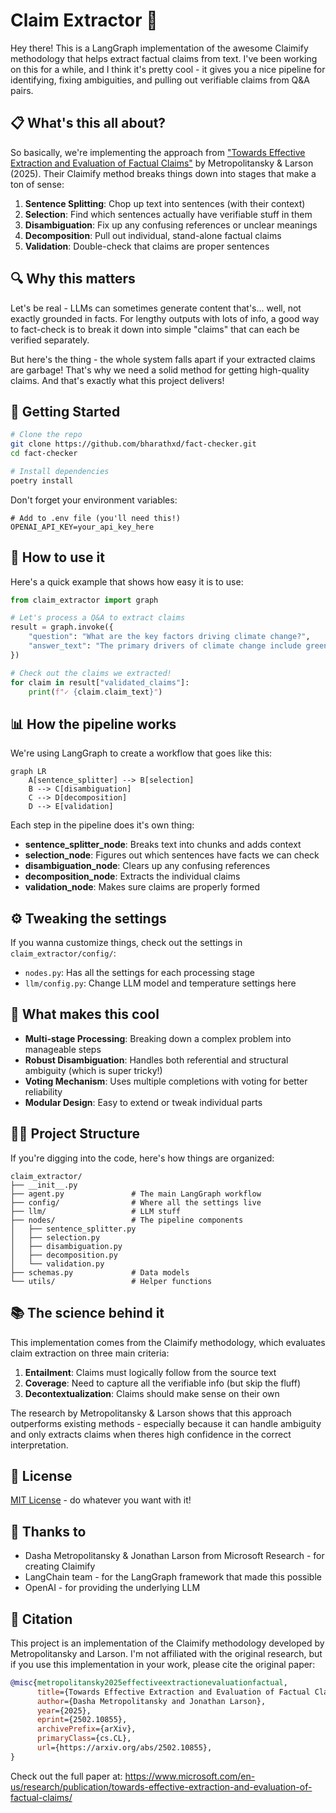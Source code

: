 # Claim Extractor 🔎

Hey there! This is a LangGraph implementation of the awesome Claimify methodology that helps extract factual claims from text. I've been working on this for a while, and I think it's pretty cool - it gives you a nice pipeline for identifying, fixing ambiguities, and pulling out verifiable claims from Q&A pairs.

## 📋 What's this all about?

So basically, we're implementing the approach from ["Towards Effective Extraction and Evaluation of Factual Claims"](https://arxiv.org/abs/2502.10855) by Metropolitansky & Larson (2025). Their Claimify method breaks things down into stages that make a ton of sense:

1. **Sentence Splitting**: Chop up text into sentences (with their context)
2. **Selection**: Find which sentences actually have verifiable stuff in them
3. **Disambiguation**: Fix up any confusing references or unclear meanings
4. **Decomposition**: Pull out individual, stand-alone factual claims
5. **Validation**: Double-check that claims are proper sentences

## 🔍 Why this matters

Let's be real - LLMs can sometimes generate content that's... well, not exactly grounded in facts. For lengthy outputs with lots of info, a good way to fact-check is to break it down into simple "claims" that can each be verified separately.

But here's the thing - the whole system falls apart if your extracted claims are garbage! That's why we need a solid method for getting high-quality claims. And that's exactly what this project delivers!

## 🚀 Getting Started

```bash
# Clone the repo
git clone https://github.com/bharathxd/fact-checker.git
cd fact-checker

# Install dependencies 
poetry install
```

Don't forget your environment variables:
```
# Add to .env file (you'll need this!)
OPENAI_API_KEY=your_api_key_here
```

## 📝 How to use it

Here's a quick example that shows how easy it is to use:

```python
from claim_extractor import graph

# Let's process a Q&A to extract claims
result = graph.invoke({
    "question": "What are the key factors driving climate change?",
    "answer_text": "The primary drivers of climate change include greenhouse gas emissions from burning fossil fuels, deforestation, and industrial processes. The IPCC report indicates that human activities have caused approximately 1.0°C of global warming above pre-industrial levels."
})

# Check out the claims we extracted!
for claim in result["validated_claims"]:
    print(f"✓ {claim.claim_text}")
```

## 📊 How the pipeline works

We're using LangGraph to create a workflow that goes like this:

```mermaid
graph LR
    A[sentence_splitter] --> B[selection]
    B --> C[disambiguation]
    C --> D[decomposition]
    D --> E[validation]
```

Each step in the pipeline does it's own thing:

- **sentence_splitter_node**: Breaks text into chunks and adds context
- **selection_node**: Figures out which sentences have facts we can check
- **disambiguation_node**: Clears up any confusing references
- **decomposition_node**: Extracts the individual claims
- **validation_node**: Makes sure claims are properly formed

## ⚙️ Tweaking the settings

If you wanna customize things, check out the settings in `claim_extractor/config/`:

- `nodes.py`: Has all the settings for each processing stage
- `llm/config.py`: Change LLM model and temperature settings here

## 🔬 What makes this cool

- **Multi-stage Processing**: Breaking down a complex problem into manageable steps
- **Robust Disambiguation**: Handles both referential and structural ambiguity (which is super tricky!)
- **Voting Mechanism**: Uses multiple completions with voting for better reliability
- **Modular Design**: Easy to extend or tweak individual parts

## 👨‍💻 Project Structure

If you're digging into the code, here's how things are organized:

```
claim_extractor/
├── __init__.py
├── agent.py               # The main LangGraph workflow
├── config/                # Where all the settings live
├── llm/                   # LLM stuff
├── nodes/                 # The pipeline components
│   ├── sentence_splitter.py
│   ├── selection.py
│   ├── disambiguation.py
│   ├── decomposition.py
│   └── validation.py
├── schemas.py             # Data models
└── utils/                 # Helper functions
```

## 📚 The science behind it

This implementation comes from the Claimify methodology, which evaluates claim extraction on three main criteria:

1. **Entailment**: Claims must logically follow from the source text
2. **Coverage**: Need to capture all the verifiable info (but skip the fluff)
3. **Decontextualization**: Claims should make sense on their own

The research by Metropolitansky & Larson shows that this approach outperforms existing methods - especially because it can handle ambiguity and only extracts claims when theres high confidence in the correct interpretation.

## 📄 License

[MIT License](LICENSE) - do whatever you want with it!

## 🙏 Thanks to

- Dasha Metropolitansky & Jonathan Larson from Microsoft Research - for creating Claimify
- LangChain team - for the LangGraph framework that made this possible
- OpenAI - for providing the underlying LLM

## 💬 Citation

This project is an implementation of the Claimify methodology developed by Metropolitansky and Larson. I'm not affiliated with the original research, but if you use this implementation in your work, please cite the original paper:

```bibtex
@misc{metropolitansky2025effectiveextractionevaluationfactual,
      title={Towards Effective Extraction and Evaluation of Factual Claims}, 
      author={Dasha Metropolitansky and Jonathan Larson},
      year={2025},
      eprint={2502.10855},
      archivePrefix={arXiv},
      primaryClass={cs.CL},
      url={https://arxiv.org/abs/2502.10855}, 
}
```

Check out the full paper at: https://www.microsoft.com/en-us/research/publication/towards-effective-extraction-and-evaluation-of-factual-claims/
